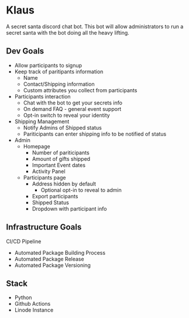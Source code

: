 # Klaus

A secret santa discord chat bot. This bot will allow administrators to run a secret santa with the bot doing all the heavy lifting.

## Dev Goals

* Allow participants to signup
* Keep track of paritipants information
  * Name
  * Contact/Shipping information
  * Custom attributes you collect from participants
* Participants interaction
  * Chat with the bot to get your secrets info
  * On demand FAQ - general event support
  * Opt-in switch to reveal your identity
* Shipping Management
  * Notify Admins of Shipped status
  * Pariticipants can enter shipping info to be notified of status
* Admin
  * Homepage
    * Number of pariticipants
    * Amount of gifts shipped
    * Important Event dates
    * Activity Panel
  * Participants page
    * Address hidden by default
      * Optional opt-in to reveal to admin
    * Export participants
    * Shipped Status
    * Dropdown with participant info

## Infrastructure Goals

CI/CD Pipeline

* Automated Package Building Process
* Automated Package Release
* Automated Package Versioning

## Stack

* Python
* Github Actions
* Linode Instance
